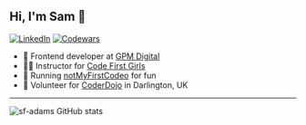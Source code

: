 ## Hi, I'm Sam 👋

<!-- BADGES -->

[![LinkedIn][linkedin-shield]][linkedin-url]
[![Codewars][codewars-shield]][codewars-url]

<!-- Add BLOG -->

<!-- [![Portfolio][portfolio-shield]][portfolio-url] -->

<!-- [![Twitter][twitter-shield]][twitter-url]
[![Medium][medium-shield]][medium-url]
[![Dev][dev-shield]][dev-url]
[![CodePen][codepen-shield]][codepen-url]
[![GitHub][github-shield]][github-url]
[![YouTube][youtube-shield]][youtube-url] -->

<!-- ABOUT ME -->

- 🚜 Frontend developer at [GPM Digital](https://gpm.digital/)
- 👩‍💻 Instructor for [Code First Girls](https://codefirstgirls.com/)
- 🚧 Running [notMyFirstCodeo](https://notmyfirstcodeo.com) for fun
- 🚸 Volunteer for [CoderDojo](https://coderdojo.com/en) in Darlington, UK

---

![sf-adams GitHub stats](https://github-readme-stats.vercel.app/api?username=sf-adams&show_icons=true&bg_color=FFD300&title_color=242424&text_color=242424&icon_color=242424&hide_border=true)

<!-- [![GitHub Streak](https://streak-stats.demolab.com/?user=sf-adams&currStreakNum=2FD3EB&fire=pink&sideLabels=F00)](https://git.io/streak-stats) -->

<!-- ### Some personal projects

- [Haikupad](http://agilix.netlify.app)
- [Cruciverbalife](http://sprofile.herokuapp.app)
- [Financial Freedom](http://twimage.vercel.app)

See more at my [portfolio](https://sf-adams.com) -->

<!-- BLOG POSTS -->

<!-- BLOG-POST-LIST:START -->
<!-- BLOG-POST-LIST:END -->

<!-- MARKDOWN LINKS -->

[linkedin-shield]: https://img.shields.io/badge/LinkedIn-FFD300?style=for-the-badge&logo=linkedin&logoColor=242424
[linkedin-url]: https://linkedin.com/in/sf-adams
[portfolio-shield]: https://img.shields.io/badge/Portfolio-FFD300?style=for-the-badge&logo=aboutdotme&logoColor=242424
[portfolio-url]: https://sf-adams.com
[codewars-shield]: https://img.shields.io/badge/Codewars-FFD300?style=for-the-badge&logo=Codewars&logoColor=242424
[codewars-url]: https://www.codewars.com/users/sf-adams
